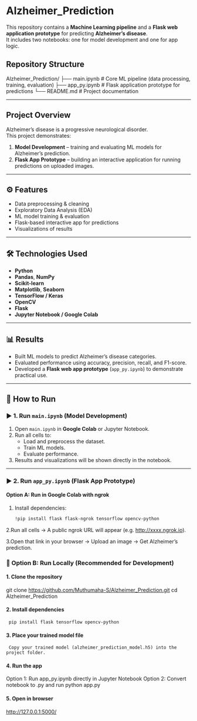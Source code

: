 # Alzheimer_Prediction

This repository contains a **Machine Learning pipeline** and a **Flask web application prototype** for predicting **Alzheimer’s disease**.  
It includes two notebooks: one for model development and one for app logic.

## Repository Structure
Alzheimer_Prediction/
├── main.ipynb       # Core ML pipeline (data processing, training, evaluation)
├── app_py.ipynb     # Flask application prototype for predictions
└── README.md        # Project documentation

---

##  Project Overview
Alzheimer’s disease is a progressive neurological disorder.  
This project demonstrates:  
1. **Model Development** – training and evaluating ML models for Alzheimer’s prediction.  
2. **Flask App Prototype** – building an interactive application for running predictions on uploaded images.  

---

## ⚙ Features
- Data preprocessing & cleaning  
- Exploratory Data Analysis (EDA)  
- ML model training & evaluation  
- Flask-based interactive app for predictions  
- Visualizations of results  

---

## 🛠 Technologies Used
- **Python**
- **Pandas**, **NumPy**
- **Scikit-learn**
- **Matplotlib**, **Seaborn**
- **TensorFlow / Keras**
- **OpenCV**
- **Flask**
- **Jupyter Notebook / Google Colab**

---

## 📊 Results
- Built ML models to predict Alzheimer’s disease categories.  
- Evaluated performance using accuracy, precision, recall, and F1-score.  
- Developed a **Flask web app prototype** (`app_py.ipynb`) to demonstrate practical use.  

---

## 🔧 How to Run

### ▶️ 1. Run `main.ipynb` (Model Development)
1. Open `main.ipynb` in **Google Colab** or Jupyter Notebook.  
2. Run all cells to:
   - Load and preprocess the dataset.  
   - Train ML models.  
   - Evaluate performance.  
3. Results and visualizations will be shown directly in the notebook.  

---

### ▶️ 2. Run `app_py.ipynb` (Flask App Prototype)

#### Option A: Run in **Google Colab** with ngrok
1. Install dependencies:
   ```bash
   !pip install flask flask-ngrok tensorflow opencv-python
2.Run all cells → A public ngrok URL will appear (e.g. http://xxxx.ngrok.io).

 3.Open that link in your browser → Upload an image → Get Alzheimer’s prediction.
### 🚀 Option B: Run Locally (Recommended for Development)

#### 1. Clone the repository
   git clone https://github.com/Muthumaha-S/Alzheimer_Prediction.git
   cd Alzheimer_Prediction

#### 2. Install dependencies
     pip install flask tensorflow opencv-python

#### 3. Place your trained model file
     Copy your trained model (alzheimer_prediction_model.h5) into the project folder.

#### 4. Run the app
 Option 1: Run app_py.ipynb directly in Jupyter Notebook
 Option 2: Convert notebook to .py and run
  python app.py

#### 5. Open in browser
http://127.0.0.1:5000/



